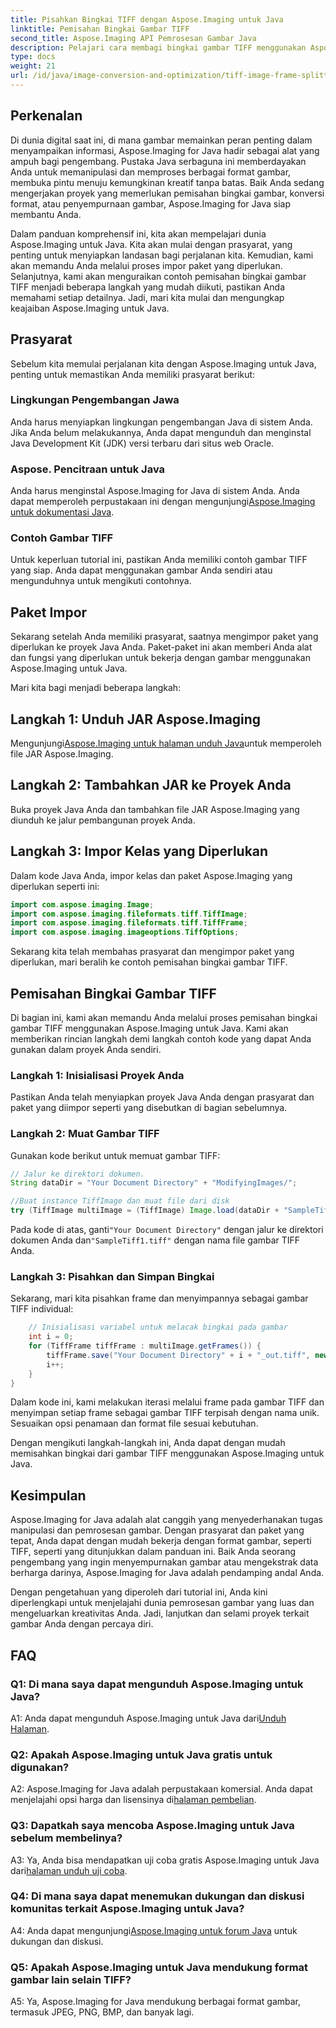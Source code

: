 ```yaml
---
title: Pisahkan Bingkai TIFF dengan Aspose.Imaging untuk Java
linktitle: Pemisahan Bingkai Gambar TIFF
second_title: Aspose.Imaging API Pemrosesan Gambar Java
description: Pelajari cara membagi bingkai gambar TIFF menggunakan Aspose.Imaging untuk Java. Panduan langkah demi langkah dengan prasyarat, contoh kode, dan FAQ untuk pengembang.
type: docs
weight: 21
url: /id/java/image-conversion-and-optimization/tiff-image-frame-splitting/
---
```

## Perkenalan

Di dunia digital saat ini, di mana gambar memainkan peran penting dalam menyampaikan informasi, Aspose.Imaging for Java hadir sebagai alat yang ampuh bagi pengembang. Pustaka Java serbaguna ini memberdayakan Anda untuk memanipulasi dan memproses berbagai format gambar, membuka pintu menuju kemungkinan kreatif tanpa batas. Baik Anda sedang mengerjakan proyek yang memerlukan pemisahan bingkai gambar, konversi format, atau penyempurnaan gambar, Aspose.Imaging for Java siap membantu Anda.

Dalam panduan komprehensif ini, kita akan mempelajari dunia Aspose.Imaging untuk Java. Kita akan mulai dengan prasyarat, yang penting untuk menyiapkan landasan bagi perjalanan kita. Kemudian, kami akan memandu Anda melalui proses impor paket yang diperlukan. Selanjutnya, kami akan menguraikan contoh pemisahan bingkai gambar TIFF menjadi beberapa langkah yang mudah diikuti, pastikan Anda memahami setiap detailnya. Jadi, mari kita mulai dan mengungkap keajaiban Aspose.Imaging untuk Java.

## Prasyarat

Sebelum kita memulai perjalanan kita dengan Aspose.Imaging untuk Java, penting untuk memastikan Anda memiliki prasyarat berikut:

### Lingkungan Pengembangan Jawa
Anda harus menyiapkan lingkungan pengembangan Java di sistem Anda. Jika Anda belum melakukannya, Anda dapat mengunduh dan menginstal Java Development Kit (JDK) versi terbaru dari situs web Oracle.

### Aspose. Pencitraan untuk Java
 Anda harus menginstal Aspose.Imaging for Java di sistem Anda. Anda dapat memperoleh perpustakaan ini dengan mengunjungi[Aspose.Imaging untuk dokumentasi Java](https://reference.aspose.com/imaging/java/).

### Contoh Gambar TIFF
Untuk keperluan tutorial ini, pastikan Anda memiliki contoh gambar TIFF yang siap. Anda dapat menggunakan gambar Anda sendiri atau mengunduhnya untuk mengikuti contohnya.

## Paket Impor

Sekarang setelah Anda memiliki prasyarat, saatnya mengimpor paket yang diperlukan ke proyek Java Anda. Paket-paket ini akan memberi Anda alat dan fungsi yang diperlukan untuk bekerja dengan gambar menggunakan Aspose.Imaging untuk Java.

Mari kita bagi menjadi beberapa langkah:

## Langkah 1: Unduh JAR Aspose.Imaging

 Mengunjungi[Aspose.Imaging untuk halaman unduh Java](https://releases.aspose.com/imaging/java/)untuk memperoleh file JAR Aspose.Imaging.

## Langkah 2: Tambahkan JAR ke Proyek Anda

Buka proyek Java Anda dan tambahkan file JAR Aspose.Imaging yang diunduh ke jalur pembangunan proyek Anda.

## Langkah 3: Impor Kelas yang Diperlukan

Dalam kode Java Anda, impor kelas dan paket Aspose.Imaging yang diperlukan seperti ini:

```java
import com.aspose.imaging.Image;
import com.aspose.imaging.fileformats.tiff.TiffImage;
import com.aspose.imaging.fileformats.tiff.TiffFrame;
import com.aspose.imaging.imageoptions.TiffOptions;
```

Sekarang kita telah membahas prasyarat dan mengimpor paket yang diperlukan, mari beralih ke contoh pemisahan bingkai gambar TIFF.

## Pemisahan Bingkai Gambar TIFF

Di bagian ini, kami akan memandu Anda melalui proses pemisahan bingkai gambar TIFF menggunakan Aspose.Imaging untuk Java. Kami akan memberikan rincian langkah demi langkah contoh kode yang dapat Anda gunakan dalam proyek Anda sendiri.

### Langkah 1: Inisialisasi Proyek Anda
Pastikan Anda telah menyiapkan proyek Java Anda dengan prasyarat dan paket yang diimpor seperti yang disebutkan di bagian sebelumnya.

### Langkah 2: Muat Gambar TIFF
Gunakan kode berikut untuk memuat gambar TIFF:

```java
// Jalur ke direktori dokumen.
String dataDir = "Your Document Directory" + "ModifyingImages/";

//Buat instance TiffImage dan muat file dari disk
try (TiffImage multiImage = (TiffImage) Image.load(dataDir + "SampleTiff1.tiff")) {
```

 Pada kode di atas, ganti`"Your Document Directory"` dengan jalur ke direktori dokumen Anda dan`"SampleTiff1.tiff"` dengan nama file gambar TIFF Anda.

### Langkah 3: Pisahkan dan Simpan Bingkai
Sekarang, mari kita pisahkan frame dan menyimpannya sebagai gambar TIFF individual:

```java
    // Inisialisasi variabel untuk melacak bingkai pada gambar
    int i = 0;
    for (TiffFrame tiffFrame : multiImage.getFrames()) {
        tiffFrame.save("Your Document Directory" + i + "_out.tiff", new TiffOptions(TiffExpectedFormat.TiffJpegRgb));
        i++;
    }
}
```

Dalam kode ini, kami melakukan iterasi melalui frame pada gambar TIFF dan menyimpan setiap frame sebagai gambar TIFF terpisah dengan nama unik. Sesuaikan opsi penamaan dan format file sesuai kebutuhan.

Dengan mengikuti langkah-langkah ini, Anda dapat dengan mudah memisahkan bingkai dari gambar TIFF menggunakan Aspose.Imaging untuk Java.

## Kesimpulan

Aspose.Imaging for Java adalah alat canggih yang menyederhanakan tugas manipulasi dan pemrosesan gambar. Dengan prasyarat dan paket yang tepat, Anda dapat dengan mudah bekerja dengan format gambar, seperti TIFF, seperti yang ditunjukkan dalam panduan ini. Baik Anda seorang pengembang yang ingin menyempurnakan gambar atau mengekstrak data berharga darinya, Aspose.Imaging for Java adalah pendamping andal Anda.

Dengan pengetahuan yang diperoleh dari tutorial ini, Anda kini diperlengkapi untuk menjelajahi dunia pemrosesan gambar yang luas dan mengeluarkan kreativitas Anda. Jadi, lanjutkan dan selami proyek terkait gambar Anda dengan percaya diri.

## FAQ

### Q1: Di mana saya dapat mengunduh Aspose.Imaging untuk Java?

 A1: Anda dapat mengunduh Aspose.Imaging untuk Java dari[Unduh Halaman](https://releases.aspose.com/imaging/java/).

### Q2: Apakah Aspose.Imaging untuk Java gratis untuk digunakan?

 A2: Aspose.Imaging for Java adalah perpustakaan komersial. Anda dapat menjelajahi opsi harga dan lisensinya di[halaman pembelian](https://purchase.aspose.com/buy).

### Q3: Dapatkah saya mencoba Aspose.Imaging untuk Java sebelum membelinya?

 A3: Ya, Anda bisa mendapatkan uji coba gratis Aspose.Imaging untuk Java dari[halaman unduh uji coba](https://releases.aspose.com/).

### Q4: Di mana saya dapat menemukan dukungan dan diskusi komunitas terkait Aspose.Imaging untuk Java?

 A4: Anda dapat mengunjungi[Aspose.Imaging untuk forum Java](https://forum.aspose.com/) untuk dukungan dan diskusi.

### Q5: Apakah Aspose.Imaging untuk Java mendukung format gambar lain selain TIFF?

A5: Ya, Aspose.Imaging for Java mendukung berbagai format gambar, termasuk JPEG, PNG, BMP, dan banyak lagi.